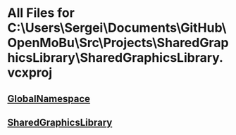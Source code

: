 # All Files for C:\Users\Sergei\Documents\GitHub\OpenMoBu\Src\Projects\SharedGraphicsLibrary\SharedGraphicsLibrary.vcxproj

## [GlobalNamespace](GlobalNamespace/index.md)
## [SharedGraphicsLibrary](SharedGraphicsLibrary/index.md)
